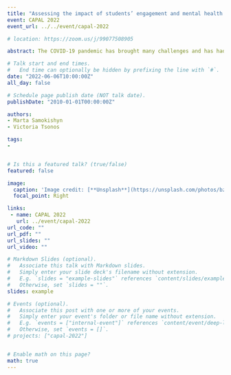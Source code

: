 ```yaml
---
title: "Assessing the impact of students’ engagement and mental health on academic integrity during the COVID-19 pandemic"
event: CAPAL 2022
event_url: ../../event/capal-2022

# location: https://zoom.us/j/99077508905

abstract: The COVID-19 pandemic has brought many challenges and has had a significant effect on students’ learning. Many students have expressed feeling higher levels of stress and anxiety due to constant changes in their academic and personal lives. During this time, librarians at Saint Paul University saw a dramatic increase in plagiarism cases and requests for academic integrity workshops. Due to this high demand, questions arose surrounding various factors that could be impacting students' attitudes towards plagiarism and academic fraud. This presentation discusses correlations between students’ mental health and engagement, and students' attitudes and beliefs regarding academic integrity. We will then propose strategies to bridge these gaps.  

# Talk start and end times.
#   End time can optionally be hidden by prefixing the line with `#`.
date: "2022-06-06T10:00:00Z"
all_day: false

# Schedule page publish date (NOT talk date).
publishDate: "2010-01-01T00:00:00Z"

authors:
- Marta Samokishyn
- Victoria Tsonos

tags: 
- 


# Is this a featured talk? (true/false)
featured: false

image:
  caption: 'Image credit: [**Unsplash**](https://unsplash.com/photos/bzdhc5b3Bxs)'
  focal_point: Right

links:
 - name: CAPAL 2022
   url: ../event/capal-2022
url_code: ""
url_pdf: ""
url_slides: ""
url_video: ""

# Markdown Slides (optional).
#   Associate this talk with Markdown slides.
#   Simply enter your slide deck's filename without extension.
#   E.g. `slides = "example-slides"` references `content/slides/example-slides.md`.
#   Otherwise, set `slides = ""`.
slides: example

# Events (optional).
#   Associate this post with one or more of your events.
#   Simply enter your event's folder or file name without extension.
#   E.g. `events = ["internal-event"]` references `content/event/deep-learning/index.md`.
#   Otherwise, set `events = []`.
# projects: ["capal-2022"]


# Enable math on this page?
math: true
---
```



